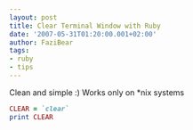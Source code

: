 ```yaml
---
layout: post
title: Clear Terminal Window with Ruby
date: '2007-05-31T01:20:00.001+02:00'
author: FaziBear
tags:
- ruby
- tips
---
```


Clean and simple :)
Works only on *nix systems

```ruby
CLEAR = `clear`
print CLEAR
```